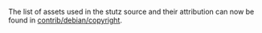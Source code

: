The list of assets used in the stutz source and their attribution can now be found in [contrib/debian/copyright](../contrib/debian/copyright).
